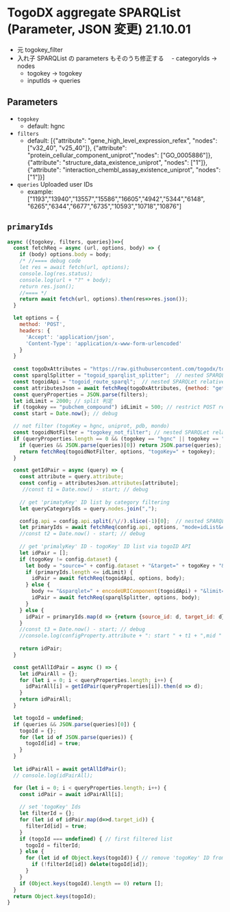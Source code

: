 # TogoDX aggregate SPARQList (Parameter, JSON 変更) 21.10.01

- 元 togokey_filter
- 入れ子 SPARQList の parameters もそのうち修正する
　- categoryIds -> nodes
  - togokey -> togokey
  - inputIds -> queries
 
## Parameters

* `togokey`
  * default: hgnc
* `filters`
  * default: [{"attribute": "gene_high_level_expression_refex", "nodes": ["v32_40", "v25_40"]}, {"attribute": "protein_cellular_component_uniprot","nodes": ["GO_0005886"]}, {"attribute": "structure_data_existence_uniprot", "nodes": ["1"]}, {"attribute": "interaction_chembl_assay_existence_uniprot", "nodes": ["1"]}]
* `queries` Uploaded user IDs
  * example: ["1193","13940","13557","15586","16605","4942","5344","6148", "6265","6344","6677","6735","10593","10718","10876"]
  
## `primaryIds`
```javascript
async ({togokey, filters, queries})=>{
  const fetchReq = async (url, options, body) => {
    if (body) options.body = body;
    /* //==== debug code
    let res = await fetch(url, options);
    console.log(res.status);
    console.log(url + "?" + body);
    return res.json();
    //==== */
    return await fetch(url, options).then(res=>res.json());
  }

  let options = {
    method: 'POST',
    headers: {
      'Accept': 'application/json',
      'Content-Type': 'application/x-www-form-urlencoded'
    }
  }
  
  const togoDxAttributes = "https://raw.githubusercontent.com/togodx/togodx-config-human/develop/config/attributes.json";
  const sparqlSplitter = "togoid_sparqlist_splitter";  // nested SPARQLet relative path
  const togoidApi = "togoid_route_sparql";  // nested SPARQLet relative path
  const attributesJson = await fetchReq(togoDxAttributes, {method: "get"});
  const queryProperties = JSON.parse(filters);
  let idLimit = 2000; // split 判定
  if (togokey == "pubchem_compound") idLimit = 500; // restrict POST respons size
  const start = Date.now(); // debug

  // not filter (togoKey = hgnc, uniprot, pdb, mondo)
  const togoidNotFilter = "togokey_not_filter"; // nested SPARQLet relative path
  if (queryProperties.length == 0 && (togokey == "hgnc" || togokey == "uniprot" || togokey == "pdb" || togokey == "mondo")) {
    if (queries && JSON.parse(queries)[0]) return JSON.parse(queries);
    return fetchReq(togoidNotFilter, options, "togoKey=" + togokey);
  }

  const getIdPair = async (query) => {
    const attribute = query.attribute;
    const config = attributesJson.attributes[attribute];
     //const t1 = Date.now() - start; // debug
    
    // get 'primatyKey' ID list by category filtering
    let queryCategoryIds = query.nodes.join(",");

    config.api = config.api.split(/\//).slice(-1)[0];  // nested SPARQLet relative path
    let primaryIds = await fetchReq(config.api, options, "mode=idList&categoryIds=" + queryCategoryIds);
    //const t2 = Date.now() - start; // debug
    
    // get 'primalyKey' ID - togoKey' ID list via togoID API
    let idPair = [];
    if (togoKey != config.dataset) {
      let body = "source=" + config.dataset + "&target=" + togoKey + "&ids=" +  encodeURIComponent(primaryIds.join(","));
      if (primaryIds.length <= idLimit) {
        idPair = await fetchReq(togoidApi, options, body);
      } else {
        body += "&sparqlet=" + encodeURIComponent(togoidApi) + "&limit=" + idLimit;
        idPair = await fetchReq(sparqlSplitter, options, body);
      }
    } else {
      idPair = primaryIds.map(d => {return {source_id: d, target_id: d} });
    }
    //const t3 = Date.now() - start; // debug
    //console.log(configProperty.attribute + ": start " + t1 + ",mid " + t2 + ",fin " + t3);
    
    return idPair;
  }

  const getAllIdPair = async () => {
    let idPairAll = {};
    for (let i = 0; i < queryProperties.length; i++) {
      idPairAll[i] = getIdPair(queryProperties[i]).then(d => d);
    }
    return idPairAll;
  } 

  let togoId = undefined;
  if (queries && JSON.parse(queries)[0]) {
    togoId = {};
    for (let id of JSON.parse(queries)) {
      togoId[id] = true;
    }
  }
  
  let idPairAll = await getAllIdPair();
  // console.log(idPairAll);

  for (let i = 0; i < queryProperties.length; i++) { 
    const idPair = await idPairAll[i];
     
    // set 'togoKey' Ids
    let filterId = {};
    for (let id of idPair.map(d=>d.target_id)) {
      filterId[id] = true;
    }
    if (togoId === undefined) { // first filtered list
      togoId = filterId;
    } else {
      for (let id of Object.keys(togoId)) { // remove 'togoKey' ID from list
        if (!filterId[id]) delete(togoId[id]);
      }
    }
    if (Object.keys(togoId).length == 0) return [];
  }
  return Object.keys(togoId);
}
```